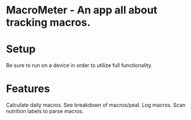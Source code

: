 # MacroMeter - An app all about tracking macros.
# Setup
  Be sure to run on a device in order to utilize full functionality.
  
# Features

Calculate daily macros.
See breakdown of macros/peal.
Log macros.
Scan nutrition labels to parse macros.
